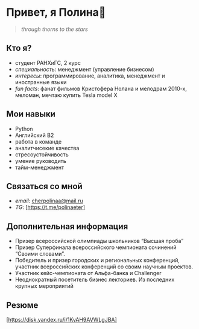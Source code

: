 # Привет, я Полина👋

>*through thorns to the stars*

## Кто я?
- студент РАНХиГС, 2 курс
- *специальность*: менеджмент (управление бизнесом)
- *интересы*: программирование, аналитика, менеджмент и иностранные языки
- *fun facts*: фанат фильмов Кристофера Нолана и мелодрам 2010-х, меломан, мечтаю купить Tesla model X 


## Мои навыки
- Python
- Английский B2
- работа в команде
- аналитчисекие качества
- стресоустойчивость
- умение руководить
- тайм-менеджмент

## Связаться со мной
- *email*: cherpolinaa@mail.ru
- *TG*: [https://t.me/polinaeter]

## Дополнительная информация
- Призер всероссийской олимпиады школьников “Высшая проба”
- Призер Суперфинала всероссийского чемпионата сочинений “Своими словами”.
- Победитель и призер городских и региональных конференций, участник всероссийских конференций со своим научным проектов.
- Участник кейс-чемпионата от Альфа-банка и Challenger
- Неоднократный посетитель бизнес лекториев. Из последних крупных мероприятий 

## Резюме 
[https://disk.yandex.ru/i/1KvAH9AVWLgJBA]

